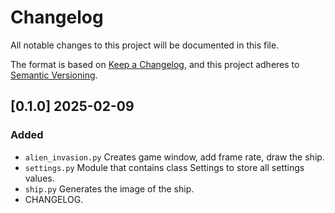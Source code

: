# Changelog

All notable changes to this project will be documented in this file.

The format is based on [Keep a Changelog](https://keepachangelog.com/en/1.1.0/),
and this project adheres to [Semantic Versioning](https://semver.org/spec/v2.0.0.html).

## [0.1.0] 2025-02-09

### Added

- `alien_invasion.py` Creates game window, add frame rate, draw the ship.
- `settings.py` Module that contains class Settings to store all settings values.
- `ship.py` Generates the image of the ship.
- CHANGELOG.
